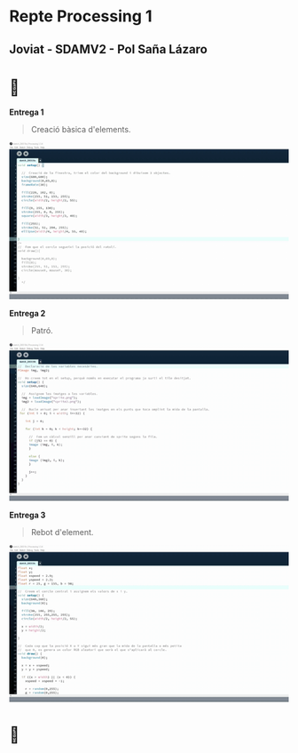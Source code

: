 # Repte Processing 1
## Joviat - SDAMV2 - Pol Saña Lázaro 	

# :frog:

**Entrega 1**

> Creació bàsica d'elements.

![GIF_1](docs/E1.gif)


**Entrega 2**

> Patró.

![GIF_2](docs/E2.gif)


**Entrega 3**

> Rebot d'element.

![GIF_3](docs/E3.gif)

# :100:
